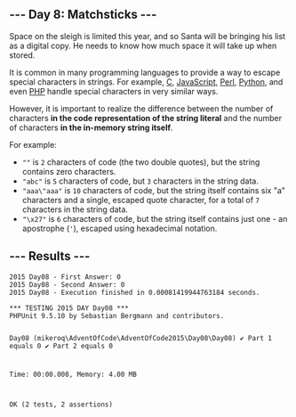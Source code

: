 <article class="day-desc"><h2>--- Day 8: Matchsticks ---</h2><p>Space on the sleigh is limited this year, and so Santa will be bringing his list as a digital copy. He needs to know how much space it will take up when stored.</p>
<p>It is common in many programming languages to provide a way to <span title="It is common for many programmers to try to escape from string escaping.  No such luck here.">escape</span> special characters in strings.  For example, <a href="https://en.wikipedia.org/wiki/Escape_sequences_in_C">C</a>, <a href="https://developer.mozilla.org/en-US/docs/Web/JavaScript/Reference/Global_Objects/String">JavaScript</a>, <a href="http://perldoc.perl.org/perlop.html#Quote-and-Quote-like-Operators">Perl</a>, <a href="https://docs.python.org/2.0/ref/strings.html">Python</a>, and even <a href="http://php.net/manual/en/language.types.string.php#language.types.string.syntax.double">PHP</a> handle special characters in very similar ways.</p>
<p>However, it is important to realize the difference between the number of characters <b>in the code representation of the string literal</b> and the number of characters <b>in the in-memory string itself</b>.</p>
<p>For example:</p>
<ul>
<li><code>""</code> is <code>2</code> characters of code (the two double quotes), but the string contains zero characters.</li>
<li><code>"abc"</code> is <code>5</code> characters of code, but <code>3</code> characters in the string data.</li>
<li><code>"aaa\"aaa"</code> is <code>10</code> characters of code, but the string itself contains six "a" characters and a single, escaped quote character, for a total of <code>7</code> characters in the string data.</li>
<li><code>"\x27"</code> is <code>6</code> characters of code, but the string itself contains just one - an apostrophe (<code>'</code>), escaped using hexadecimal notation.</li>
</ul>



</article>

<form method="post" action="8/answer"><input type="hidden" name="level" value="1"></form>
<h2>--- Results ---</h2>
<pre><code>2015 Day08 - First Answer: 0
2015 Day08 - Second Answer: 0
2015 Day08 - Execution finished in 0.00081419944763184 seconds.
</code></pre>
<pre><code>*** TESTING 2015 DAY Day08 ***
PHPUnit 9.5.10 by Sebastian Bergmann and contributors.

Day08 (mikeroq\AdventOfCode\AdventOfCode2015\Day08\Day08)
 ✔ Part 1 equals 0
 ✔ Part 2 equals 0

Time: 00:00.008, Memory: 4.00 MB

OK (2 tests, 2 assertions)
</code></pre>
